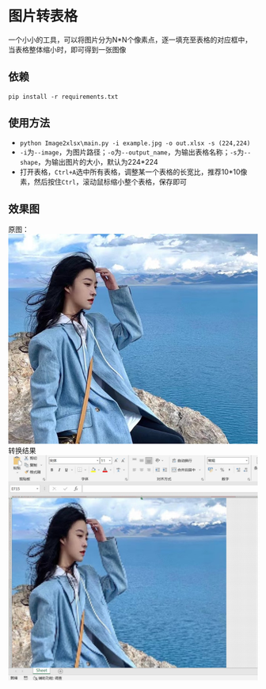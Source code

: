 # 图片转表格
一个小小的工具，可以将图片分为N*N个像素点，逐一填充至表格的对应框中，当表格整体缩小时，即可得到一张图像

## 依赖
```
pip install -r requirements.txt
```

## 使用方法
* `python Image2xlsx\main.py -i example.jpg -o out.xlsx -s (224,224)`
* `-i`为`--image`，为图片路径；`-o`为`--output_name`，为输出表格名称；`-s`为`--shape`，为输出图片的大小，默认为224*224
* 打开表格，`Ctrl+A`选中所有表格，调整某一个表格的长宽比，推荐10*10像素，然后按住`Ctrl`，滚动鼠标缩小整个表格，保存即可

## 效果图
原图： 
![img](./example.jpg)  
转换结果  
![img](./example_out.jpg)